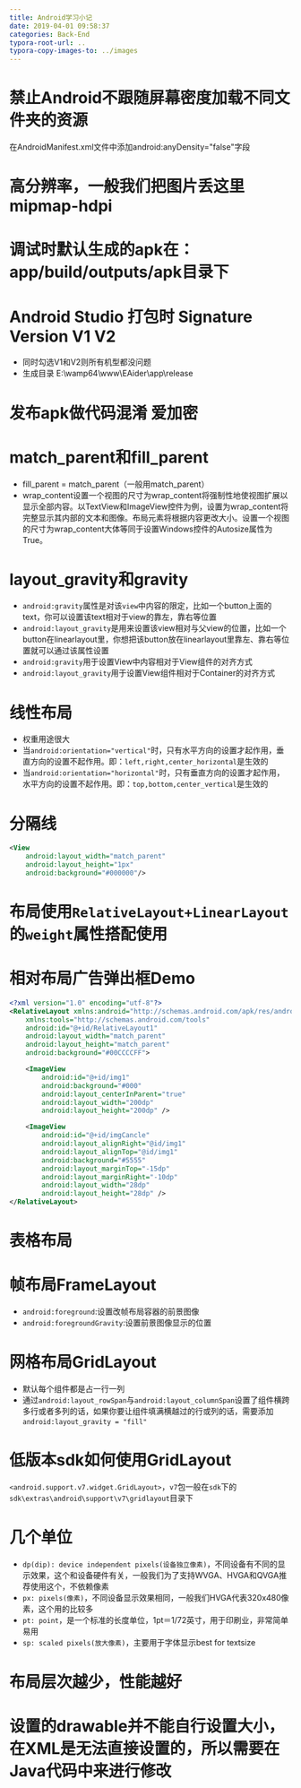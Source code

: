```yaml
---
title: Android学习小记
date: 2019-04-01 09:58:37
categories: Back-End
typora-root-url: ..
typora-copy-images-to: ../images
---
```


# 禁止Android不跟随屏幕密度加载不同文件夹的资源
在AndroidManifest.xml文件中添加android:anyDensity="false"字段

# 高分辨率，一般我们把图片丢这里mipmap-hdpi

# 调试时默认生成的apk在：app/build/outputs/apk目录下

# Android Studio 打包时 Signature Version V1 V2
- 同时勾选V1和V2则所有机型都没问题
- 生成目录 E:\wamp64\www\EAider\app\release

# 发布apk做代码混淆 爱加密

# match_parent和fill_parent
- fill_parent = match_parent（一般用match_parent）
- wrap_content设置一个视图的尺寸为wrap_content将强制性地使视图扩展以显示全部内容。以TextView和ImageView控件为例，设置为wrap_content将完整显示其内部的文本和图像。布局元素将根据内容更改大小。设置一个视图的尺寸为wrap_content大体等同于设置Windows控件的Autosize属性为True。

# layout_gravity和gravity
- `android:gravity`属性是对该`view`中内容的限定，比如一个button上面的text，你可以设置该text相对于view的靠左，靠右等位置
- `android:layout_gravity`是用来设置该view相对与父view的位置，比如一个button在linearlayout里，你想把该button放在linearlayout里靠左、靠右等位置就可以通过该属性设置 
- `android:gravity`用于设置View中内容相对于View组件的对齐方式
- `android:layout_gravity`用于设置View组件相对于Container的对齐方式

# 线性布局
- 权重用途很大
- 当`android:orientation="vertical"`时，只有水平方向的设置才起作用，垂直方向的设置不起作用。即：`left,right,center_horizontal`是生效的
- 当`android:orientation="horizontal"`时，只有垂直方向的设置才起作用，水平方向的设置不起作用。即：`top,bottom,center_vertical`是生效的

# 分隔线
```xml
<View
    android:layout_width="match_parent"
    android:layout_height="1px"
    android:background="#000000"/>
```

# 布局使用`RelativeLayout+LinearLayout`的`weight`属性搭配使用

# 相对布局广告弹出框Demo
```xml
<?xml version="1.0" encoding="utf-8"?>
<RelativeLayout xmlns:android="http://schemas.android.com/apk/res/android"
    xmlns:tools="http://schemas.android.com/tools"
    android:id="@+id/RelativeLayout1"
    android:layout_width="match_parent"
    android:layout_height="match_parent"
    android:background="#00CCCCFF">

    <ImageView
        android:id="@+id/img1"
        android:background="#000"
        android:layout_centerInParent="true"
        android:layout_width="200dp"
        android:layout_height="200dp" />

    <ImageView
        android:id="@+id/imgCancle"
        android:layout_alignRight="@id/img1"
        android:layout_alignTop="@id/img1"
        android:background="#5555"
        android:layout_marginTop="-15dp"
        android:layout_marginRight="-10dp"
        android:layout_width="28dp"
        android:layout_height="28dp" />
</RelativeLayout>
```

# 表格布局

# 帧布局FrameLayout
- `android:foreground`:设置改帧布局容器的前景图像
- `android:foregroundGravity`:设置前景图像显示的位置

# 网格布局GridLayout
- 默认每个组件都是占一行一列
- 通过`android:layout_rowSpan`与`android:layout_columnSpan`设置了组件横跨多行或者多列的话，如果你要让组件填满横越过的行或列的话，需要添加`android:layout_gravity = "fill"`

# 低版本sdk如何使用GridLayout
`<android.support.v7.widget.GridLayout>`，`v7`包一般在`sdk`下的`sdk\extras\android\support\v7\gridlayout`目录下

# 几个单位
- `dp(dip): device independent pixels(设备独立像素)`，不同设备有不同的显示效果，这个和设备硬件有关，一般我们为了支持WVGA、HVGA和QVGA推荐使用这个，不依赖像素
- `px: pixels(像素)`，不同设备显示效果相同，一般我们HVGA代表320x480像素，这个用的比较多
- `pt: point`，是一个标准的长度单位，1pt＝1/72英寸，用于印刷业，非常简单易用
- `sp: scaled pixels(放大像素)`，主要用于字体显示best for textsize

# 布局层次越少，性能越好

# 设置的drawable并不能自行设置大小，在XML是无法直接设置的，所以需要在Java代码中来进行修改
